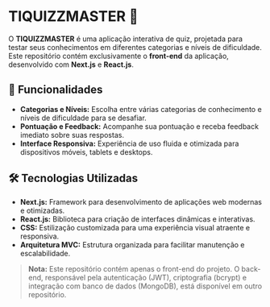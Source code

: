 # TIQUIZZMASTER 🎯  

O **TIQUIZZMASTER** é uma aplicação interativa de quiz, projetada para testar seus conhecimentos em diferentes categorias e níveis de dificuldade. Este repositório contém exclusivamente o **front-end** da aplicação, desenvolvido com **Next.js** e **React.js**.  

## 🚀 Funcionalidades  

- **Categorias e Níveis:** Escolha entre várias categorias de conhecimento e níveis de dificuldade para se desafiar.  
- **Pontuação e Feedback:** Acompanhe sua pontuação e receba feedback imediato sobre suas respostas.  
- **Interface Responsiva:** Experiência de uso fluida e otimizada para dispositivos móveis, tablets e desktops.  

## 🛠️ Tecnologias Utilizadas  

- **Next.js:** Framework para desenvolvimento de aplicações web modernas e otimizadas.  
- **React.js:** Biblioteca para criação de interfaces dinâmicas e interativas.  
- **CSS:** Estilização customizada para uma experiência visual atraente e responsiva.  
- **Arquitetura MVC:** Estrutura organizada para facilitar manutenção e escalabilidade.  

> **Nota:** Este repositório contém apenas o front-end do projeto. O back-end, responsável pela autenticação (JWT), criptografia (bcrypt) e integração com banco de dados (MongoDB), está disponível em outro repositório.  

